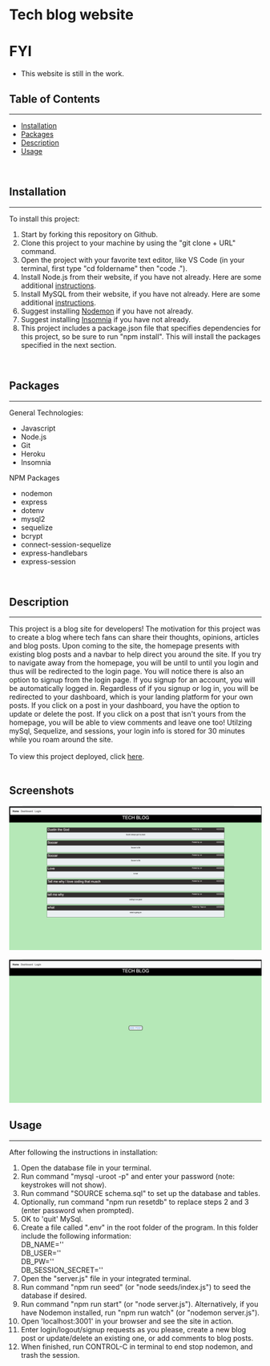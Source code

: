 # Tech blog website

# FYI
* This website is still in the work.

## Table of Contents

---

- [Installation](#installation)
- [Packages](#packages)
- [Description](#description)
- [Usage](#usage)

<br>





## Installation

---

To install this project:

1. Start by forking this repository on Github.
2. Clone this project to your machine by using the "git clone + URL" command.
3. Open the project with your favorite text editor, like VS Code (in your terminal, first type "cd foldername" then "code .").
4. Install Node.js from their website, if you have not already. Here are some additional [instructions](https://coding-boot-camp.github.io/full-stack/nodejs/how-to-install-nodejs).
5. Install MySQL from their website, if you have not already. Here are some additional [instructions](https://coding-boot-camp.github.io/full-stack/mysql/mysql-installation-guide).
6. Suggest installing [Nodemon](https://www.npmjs.com/package/nodemon) if you have not already.
7. Suggest installing [Insomnia](https://insomnia.rest/download) if you have not already.
8. This project includes a package.json file that specifies dependencies for this project, so be sure to run "npm install". This will install the packages specified in the next section.

<br>

## Packages

---

General Technologies:

- Javascript
- Node.js
- Git
- Heroku
- Insomnia

NPM Packages

- nodemon
- express
- dotenv
- mysql2
- sequelize
- bcrypt
- connect-session-sequelize
- express-handlebars
- express-session

<br>

## Description

---

This project is a blog site for developers! The motivation for this project was to create a blog where tech fans can share their thoughts, opinions, articles and blog posts. Upon coming to the site, the homepage presents with existing blog posts and a navbar to help direct you around the site. If you try to navigate away from the homepage, you will be until to until you login and thus will be redirected to the login page. You will notice there is also an option to signup from the login page. If you signup for an account, you will be automatically logged in. Regardless of if you signup or log in, you will be redirected to your dashboard, which is your landing platform for your own posts. If you click on a post in your dashboard, you have the option to update or delete the post. If you click on a post that isn't yours from the homepage, you will be able to view comments and leave one too! Utilzing mySql, Sequelize, and sessions, your login info is stored for 30 minutes while you roam around the site. <br><br> To view this project deployed, click [here](https://safe-dusk-41035.herokuapp.com/). <br><br>
## Screenshots
![Screenshot1](./public/assets/images/Screenshot1.png)

![Screenshot2](./public/assets/images/Screenshot2.png)
## Usage

---

After following the instructions in installation:

1. Open the database file in your terminal.
2. Run command "mysql -uroot -p" and enter your password (note: keystrokes will not show).
3. Run command "SOURCE schema.sql" to set up the database and tables.
4. Optionally, run command "npm run resetdb" to replace steps 2 and 3 (enter password when prompted).
5. OK to 'quit' MySql.
6. Create a file called ".env" in the root folder of the program. In this folder include the following information: <br> DB_NAME='' <br> DB_USER='' <br> DB_PW='' <br> DB_SESSION_SECRET=''<br>
7. Open the "server.js" file in your integrated terminal.
8. Run command "npm run seed" (or "node seeds/index.js") to seed the database if desired.
9. Run command "npm run start" (or "node server.js"). Alternatively, if you have Nodemon installed, run "npm run watch" (or "nodemon server.js").
10. Open 'localhost:3001' in your browser and see the site in action.
11. Enter login/logout/signup requests as you please, create a new blog post or update/delete an existing one, or add comments to blog posts.
12. When finished, run CONTROL-C in terminal to end stop nodemon, and trash the session. <br>
